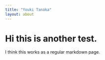 ```yaml
---
title: "Youki Tanaka"
layout: about
---
```


# Hi this is another test. 
I think this works as a regular markdown page.


